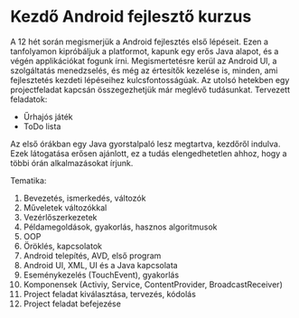 # Kezdő Android fejlesztő kurzus

A 12 hét során megismerjük a Android fejlesztés első lépéseit. Ezen a tanfolyamon kipróbáljuk a platformot, kapunk egy erős Java alapot, és a végén applikációkat fogunk írni. Megismertetésre kerül az Android UI, a szolgáltatás menedzselés, és még az értesítők kezelése is, minden, ami fejlesztetés kezdeti lépéseihez kulcsfontosságúak. Az utolsó hetekben egy projectfeladat kapcsán összegezhetjük már meglévő tudásunkat. 
Tervezett feladatok:
  - Űrhajós játék
  - ToDo lista
  
Az első órákban egy Java gyorstalpaló lesz megtartva, kezdőről indulva. Ezek látogatása erősen ajánlott, ez a tudás elengedhetetlen ahhoz, hogy a többi órán alkalmazásokat írjunk.

Tematika:
  1. Bevezetés, ismerkedés, változók
  2. Műveletek változókkal
  3. Vezérlőszerkezetek
  4. Példamegoldások, gyakorlás, hasznos algoritmusok
  5. OOP
  6. Öröklés, kapcsolatok
  7. Android telepítés, AVD, első program
  8. Android UI, XML, UI és a Java kapcsolata
  9. Eseménykezelés (TouchEvent), gyakorlás
  10. Komponensek (Activiy, Service, ContentProvider, BroadcastReceiver)
  11. Project feladat kiválasztása, tervezés, kódolás
  12. Project feladat befejezése
